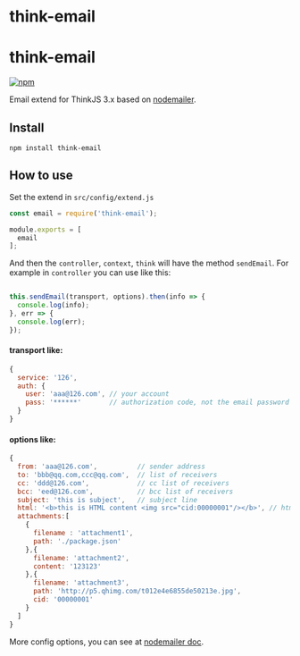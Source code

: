 # think-email

# think-email
[![npm](https://img.shields.io/npm/v/think-email.svg?style=flat-square)](https://www.npmjs.com/package/think-email)

Email extend for ThinkJS 3.x based on [nodemailer](https://github.com/nodemailer/nodemailer).

## Install

```
npm install think-email
```
## How to use

Set the extend in `src/config/extend.js`

```js
const email = require('think-email');

module.exports = [
  email
];
```

And then the `controller`, `context`, `think` will have the method `sendEmail`. For
example in `controller` you can use like this:

```js

this.sendEmail(transport, options).then(info => {
  console.log(info);
}, err => {
  console.log(err);
});
```

#### transport like:

```js
{
  service: '126',
  auth: {
    user: 'aaa@126.com', // your account
    pass: '******'       // authorization code, not the email password
  }
}
```

#### options like:

```js
{
  from: 'aaa@126.com',          // sender address
  to: 'bbb@qq.com,ccc@qq.com',  // list of receivers
  cc: 'ddd@126.com',            // cc list of receivers
  bcc: 'eed@126.com',           // bcc list of receivers
  subject: 'this is subject',   // subject line
  html: '<b>this is HTML content <img src="cid:00000001"/></b>', // html content
  attachments:[
    {
      filename : 'attachment1',
      path: './package.json'
    },{
      filename: 'attachment2',
      content: '123123'
    },{
      filename: 'attachment3',
      path: 'http://p5.qhimg.com/t012e4e6855de50213e.jpg',
      cid: '00000001'
    }
  ]
}
```

More config options, you can see at [nodemailer doc](https://nodemailer.com/about/).
